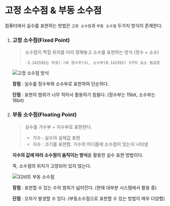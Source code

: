 # 고정 소수점 & 부동 소수점

컴퓨터에서 실수를 표현하는 방법은 `고정 소수점`과 `부동 소수점` 두가지 방식이 존재한다.



1. ### 고정 소수점(Fixed Point)

   > 소수점이 찍힐 위치를 미리 정해놓고 소수를 표현하는 방식 (정수 + 소수)
   >
   > ```text
   > -3.141592는 부호(-)와 정수부(3), 소수부(0.141592) 3가지 요소 필요함
   > ```

   ![고정 소수점 방식](http://tcpschool.com/lectures/img_c_fixed_point.png)

   **장점** : 실수를 정수부와 소수부로 표현하여 단순하다.

   **단점** : 표현의 범위가 너무 적어서 활용하기 힘들다. (정수부는 15bit, 소수부는 16bit)

   

2. ### 부동 소수점(Floating Point)

   > 실수를 가수부 + 지수부로 표현한다.
   >
   > - 가수 : 실수의 실제값 표현
   > - 지수 : 크기를 표현함. 가수의 어디쯤에 소수점이 있는지 나타냄

   **지수의 값에 따라 소수점이 움직이는 방식**을 활용한 실수 표현 방법이다.

   즉, 소수점의 위치가 고정되어 있지 않는다.

   ![32비트 부동 소수점](http://tcpschool.com/lectures/img_c_floating_point_32.png)

   **장점** : 표현할 수 있는 수의 범위가 넓어진다. (현재 대부분 시스템에서 활용 중)

   **단점** : 오차가 발생할 수 있다. (부동소수점으로 표현할 수 있는 방법이 매우 다양함)